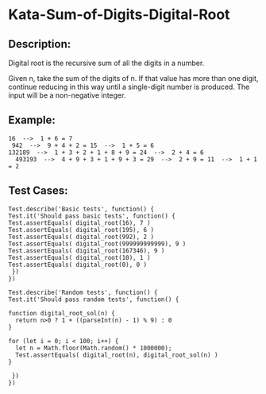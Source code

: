 # Kata-Sum-of-Digits-Digital-Root



Description:
-
Digital root is the recursive sum of all the digits in a number.

Given n, take the sum of the digits of n. If that value has more than one digit, continue reducing in this way until a single-digit number is produced. The input will be a non-negative integer.

Example:
-
    16  -->  1 + 6 = 7
     942  -->  9 + 4 + 2 = 15  -->  1 + 5 = 6
    132189  -->  1 + 3 + 2 + 1 + 8 + 9 = 24  -->  2 + 4 = 6
      493193  -->  4 + 9 + 3 + 1 + 9 + 3 = 29  -->  2 + 9 = 11  -->  1 + 1 = 2







Test Cases:
-
    Test.describe('Basic tests', function() {
    Test.it('Should pass basic tests', function() {
    Test.assertEquals( digital_root(16), 7 )
    Test.assertEquals( digital_root(195), 6 )
    Test.assertEquals( digital_root(992), 2 )
    Test.assertEquals( digital_root(999999999999), 9 )
    Test.assertEquals( digital_root(167346), 9 )
    Test.assertEquals( digital_root(10), 1 )
    Test.assertEquals( digital_root(0), 0 )
     })
    })

    Test.describe('Random tests', function() {
    Test.it('Should pass random tests', function() {
  
    function digital_root_sol(n) {
      return n>0 ? 1 + ((parseInt(n) - 1) % 9) : 0
    }
    
    for (let i = 0; i < 100; i++) {
      let n = Math.floor(Math.random() * 1000000);
      Test.assertEquals( digital_root(n), digital_root_sol(n) )
    }
    
     })
    })
